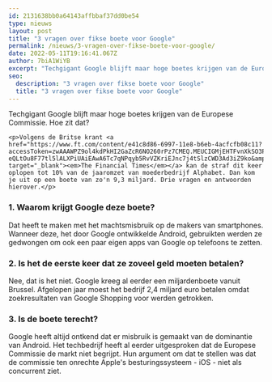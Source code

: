 ```yaml
---
id: 2131638bb0a64143affbbaf37dd0be54
type: nieuws
layout: post
title: "3 vragen over fikse boete voor Google"
permalink: /nieuws/3-vragen-over-fikse-boete-voor-google/
date: 2022-05-11T19:16:41.067Z
author: 7biA1WiYB
excerpt: "Techgigant Google blijft maar hoge boetes krijgen van de Europese Commissie. Hoe zit dat?   "
seo:
  description: "3 vragen over fikse boete voor Google"
  title: "3 vragen over fikse boete voor Google"
---
```

Techgigant Google blijft maar hoge boetes krijgen van de Europese Commissie. Hoe zit dat?   

    <p>Volgens de Britse krant <a href="https://www.ft.com/content/e41c8d86-6997-11e8-b6eb-4acfcfb08c11?accessToken=zwAAAWPZ9ol4kdPkHI2GaZcR6NO260rPz7CMEQ.MEUCIGMjEHTFvnXkSO3PZF1dGdZ-eQLtOu8F77tl5lALXPiUAiEAwA6Tc7qNPqyb5RvVZKriEJnc7j4tSlzCWD3Ad3iZ9ko&amp;sharetype=gift" target="_blank"><em>The Financial Times</em></a> kan de straf dit keer oplopen tot 10% van de jaaromzet van moederbedrijf Alphabet. Dan kom je uit op een boete van zo'n 9,3 miljard. Drie vragen en antwoorden hierover.</p>
<h3>1. Waarom krijgt Google deze boete?</h3>
<p>Dat heeft te maken met het machtsmisbruik op de makers van smartphones. Wanneer deze, het door Google ontwikkelde Android, gebruikten werden ze gedwongen om ook een paar eigen apps van Google op telefoons te zetten.</p>
<h3>2. Is het de eerste keer dat ze zoveel geld moeten betalen?</h3>
<p>Nee, dat is het niet. Google kreeg al eerder een miljardenboete vanuit Brussel. Afgelopen jaar moest het bedrijf 2,4 miljard euro betalen omdat zoekresultaten van Google Shopping voor werden getrokken.</p>
<h3>3. Is de boete terecht?</h3>
<p>Google heeft altijd ontkend dat er misbruik is gemaakt van de dominantie van Android. Het techbedrijf heeft al eerder uitgesproken dat de Europese Commissie de markt niet begrijpt. Hun argument om dat te stellen was dat de commissie ten onrechte Apple's besturingssysteem - iOS - niet als concurrent ziet.</p>  
